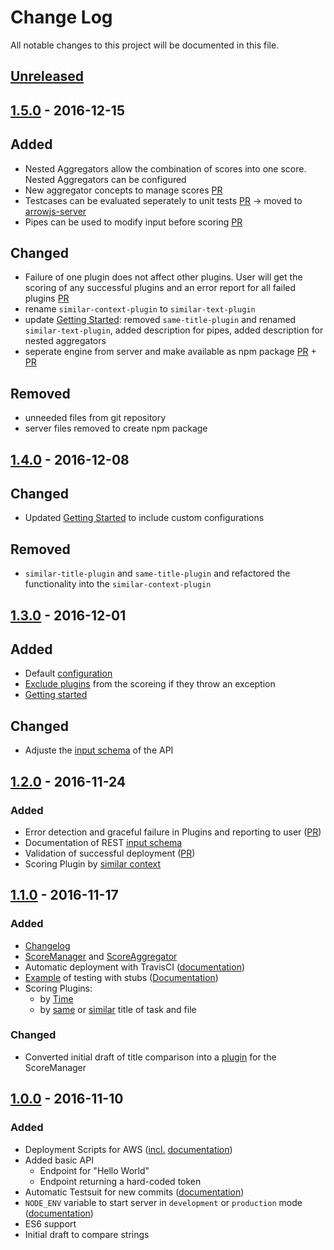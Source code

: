 # Change Log
All notable changes to this project will be documented in this file.

## [Unreleased](https://github.com/amos-ws16/amos-ws16-arrowjs/compare/sprint-08-release...dev)
## [1.5.0](https://github.com/amos-ws16/amos-ws16-arrowjs/releases/tag/sprint-08-release) - 2016-12-15

## Added
- Nested Aggregators allow the combination of scores into one score. Nested Aggregators can be configured
- New aggregator concepts to manage scores [PR](https://github.com/amos-ws16/amos-ws16-arrowjs/pull/52)
- Testcases can be evaluated seperately to unit tests [PR](https://github.com/amos-ws16/amos-ws16-arrowjs/pull/55) -> moved to [arrowjs-server](https://github.com/amos-ws16/amos-ws16-arrowjs-server)
- Pipes can be used to modify input before scoring [PR](https://github.com/amos-ws16/amos-ws16-arrowjs/pull/57)

## Changed
- Failure of one plugin does not affect other plugins. User will get the scoring of any successful plugins and an error report for all failed plugins [PR](https://github.com/amos-ws16/amos-ws16-arrowjs/pull/51)
- rename `similar-context-plugin` to `similar-text-plugin`
- update [Getting Started](https://github.com/amos-ws16/amos-ws16-arrowjs/blob/master/docs/user-guide.md): removed `same-title-plugin` and renamed `similar-text-plugin`, added description for pipes, added description for nested aggregators
- seperate engine from server and make available as npm package [PR](https://github.com/amos-ws16/amos-ws16-arrowjs/pull/58) + [PR](https://github.com/amos-ws16/amos-ws16-arrowjs-server/pull/2)

## Removed
- unneeded files from git repository
- server files removed to create npm package

## [1.4.0](https://github.com/amos-ws16/amos-ws16-arrowjs/releases/tag/sprint-07-release) - 2016-12-08

## Changed
- Updated [Getting Started](https://github.com/amos-ws16/amos-ws16-arrowjs/blob/master/docs/user-guide.md) to include custom configurations

## Removed
- `similar-title-plugin` and `same-title-plugin` and refactored the functionality into the `similar-context-plugin`

## [1.3.0](https://github.com/amos-ws16/amos-ws16-arrowjs/releases/tag/midproject-release) - 2016-12-01

## Added
- Default [configuration](https://github.com/amos-ws16/amos-ws16-arrowjs/blob/master/config/index.js)
- [Exclude plugins](https://github.com/amos-ws16/amos-ws16-arrowjs/pull/37) from the scoreing if they throw an exception
- [Getting started](https://github.com/amos-ws16/amos-ws16-arrowjs/blob/master/docs/user-guide.pdf)


## Changed
- Adjuste the [input schema](https://github.com/amos-ws16/amos-ws16-arrowjs/blob/master/docs/rest-api.md) of the API

## [1.2.0](https://github.com/amos-ws16/amos-ws16-arrowjs/releases/tag/sprint-05-release) - 2016-11-24

### Added
- Error detection and graceful failure in Plugins and reporting to user ([PR](https://github.com/amos-ws16/amos-ws16-arrowjs/pull/25))
- Documentation of REST [input schema](https://github.com/amos-ws16/amos-ws16-arrowjs/blob/master/docs/rest-api.md)
- Validation of successful deployment ([PR](https://github.com/amos-ws16/amos-ws16-arrowjs/pull/26))
- Scoring Plugin by [similar context](https://github.com/amos-ws16/amos-ws16-arrowjs/blob/master/lib/plugins/similar-context-plugin.js)

## [1.1.0](https://github.com/amos-ws16/amos-ws16-arrowjs/releases/tag/sprint-04-release) - 2016-11-17

### Added
- [Changelog](https://github.com/amos-ws16/amos-ws16-arrowjs/blob/master/CHANGELOG.md)
- [ScoreManager](https://github.com/amos-ws16/amos-ws16-arrowjs/blob/master/lib/score-aggregator.js) and [ScoreAggregator](https://github.com/amos-ws16/amos-ws16-arrowjs/blob/master/lib/score-aggregator.js)
- Automatic deployment with TravisCI ([documentation](https://github.com/amos-ws16/amos-ws16-arrowjs/blob/master/docs/aws-codedeploy.md))
- [Example](https://github.com/amos-ws16/amos-ws16-arrowjs/pull/14) of testing with stubs ([Documentation](https://github.com/amos-ws16/amos-ws16-arrowjs/blob/master/docs/development-guide.md#mockingstubbing-dependencies-in-tests))
- Scoring Plugins:
  - by [Time](https://github.com/amos-ws16/amos-ws16-arrowjs/blob/master/lib/plugins/close-time-plugin.js)
  - by [same](https://github.com/amos-ws16/amos-ws16-arrowjs/blob/master/lib/plugins/same-title-plugin.js) or [similar](https://github.com/amos-ws16/amos-ws16-arrowjs/blob/master/lib/plugins/similar-title-plugin.js) title of task and file

### Changed
- Converted initial draft of title comparison into a [plugin](https://github.com/amos-ws16/amos-ws16-arrowjs/pull/18) for the ScoreManager

## [1.0.0](https://github.com/amos-ws16/amos-ws16-arrowjs/releases/tag/sprint-03-release) - 2016-11-10

### Added
- Deployment Scripts for AWS ([incl.](https://github.com/amos-ws16/amos-ws16-arrowjs/blob/dev/docs/aws-codedeploy.md) [documentation](https://github.com/amos-ws16/amos-ws16-arrowjs/blob/dev/docs/aws-server-setup.md))
- Added basic API
  - Endpoint for "Hello World"
  - Endpoint returning a hard-coded token
- Automatic Testsuit for new commits ([documentation](https://github.com/amos-ws16/amos-ws16-arrowjs/blob/dev/docs/development-guide.md#tests))
- `NODE_ENV` variable to start server in `development` or `production` mode ([documentation](https://github.com/amos-ws16/amos-ws16-arrowjs/blob/dev/docs/development-guide.md#development-vs-production))
- ES6 support
- Initial draft to compare strings
